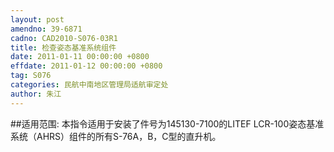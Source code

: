 ```yaml
---
layout: post
amendno: 39-6871
cadno: CAD2010-S076-03R1
title: 检查姿态基准系统组件
date: 2011-01-11 00:00:00 +0800
effdate: 2011-01-12 00:00:00 +0800
tag: S076
categories: 民航中南地区管理局适航审定处
author: 朱江
---
```


##适用范围:
本指令适用于安装了件号为145130-7100的LITEF LCR-100姿态基准系统（AHRS）组件的所有S-76A，B，C型的直升机。

